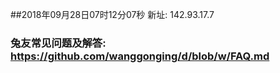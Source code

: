 ##2018年09月28日07时12分07秒 新址: 142.93.17.7
### 兔友常见问题及解答: https://github.com/wanggonging/d/blob/w/FAQ.md
